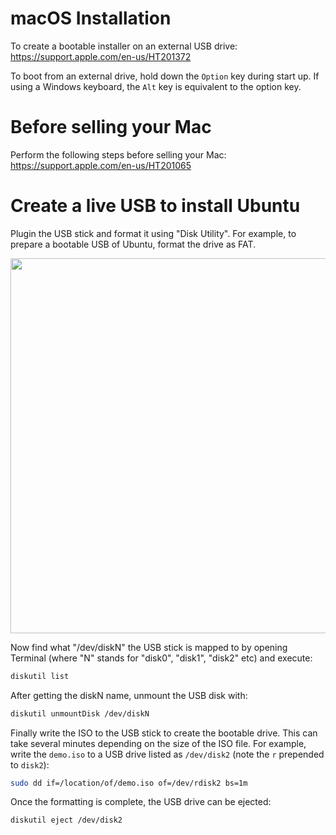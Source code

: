 # macOS Installation

To create a bootable installer on an external USB drive:
https://support.apple.com/en-us/HT201372

To boot from an external drive, hold down the `Option` key during start up. If
using a Windows keyboard, the `Alt` key is equivalent to the option key.

# Before selling your Mac

Perform the following steps before selling your Mac:
https://support.apple.com/en-us/HT201065

# Create a live USB to install Ubuntu

Plugin the USB stick and format it using "Disk Utility". For example, to
prepare a bootable USB of Ubuntu, format the drive as FAT.

<img src="images/diskutility.png" width="600">

Now find what "/dev/diskN" the USB stick is mapped to by opening Terminal
(where "N" stands for "disk0", "disk1", "disk2" etc) and execute:

```bash
diskutil list
```

After getting the diskN name, unmount the USB disk with:

```bash
diskutil unmountDisk /dev/diskN
```

Finally write the ISO to the USB stick to create the bootable drive. This can
take several minutes depending on the size of the ISO file. For example, write
the `demo.iso` to a USB drive listed as `/dev/disk2` (note the `r` prepended to
`disk2`):

```bash
sudo dd if=/location/of/demo.iso of=/dev/rdisk2 bs=1m
```

Once the formatting is complete, the USB drive can be ejected:

```bash
diskutil eject /dev/disk2
```


